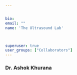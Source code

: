 ```yaml
---


bio: 
email: ""
name: 'The Ultrasound Lab'



superuser: true
user_groups: ["Collaborators"]
---
```


### Dr. Ashok Khurana
 


